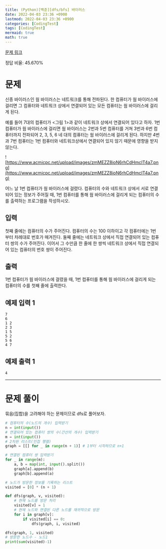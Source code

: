 ```yaml
---
title: (Python)[백준][dfs/bfs] 바이러스
date: 2022-04-03 23:36 +0900
lastmod: 2022-04-03 23:36 +0900
categories: [CodingTest]
tags: [CodingTest]
mermaid: true
math: true
---
```


[문제 링크](https://www.acmicpc.net/problem/2606)

정답 비율: 45.670%

# 문제

신종 바이러스인 웜 바이러스는 네트워크를 통해 전파된다. 한 컴퓨터가 웜 바이러스에 걸리면 그 컴퓨터와 네트워크 상에서 연결되어 있는 모든 컴퓨터는 웜 바이러스에 걸리게 된다.

예를 들어 7대의 컴퓨터가 <그림 1>과 같이 네트워크 상에서 연결되어 있다고 하자. 1번 컴퓨터가 웜 바이러스에 걸리면 웜 바이러스는 2번과 5번 컴퓨터를 거쳐 3번과 6번 컴퓨터까지 전파되어 2, 3, 5, 6 네 대의 컴퓨터는 웜 바이러스에 걸리게 된다. 하지만 4번과 7번 컴퓨터는 1번 컴퓨터와 네트워크상에서 연결되어 있지 않기 때문에 영향을 받지 않는다.

![https://www.acmicpc.net/upload/images/zmMEZZ8ioN6rhCdHmcIT4a7.png](https://www.acmicpc.net/upload/images/zmMEZZ8ioN6rhCdHmcIT4a7.png)

어느 날 1번 컴퓨터가 웜 바이러스에 걸렸다. 컴퓨터의 수와 네트워크 상에서 서로 연결되어 있는 정보가 주어질 때, 1번 컴퓨터를 통해 웜 바이러스에 걸리게 되는 컴퓨터의 수를 출력하는 프로그램을 작성하시오.

## 입력

첫째 줄에는 컴퓨터의 수가 주어진다. 컴퓨터의 수는 100 이하이고 각 컴퓨터에는 1번 부터 차례대로 번호가 매겨진다. 둘째 줄에는 네트워크 상에서 직접 연결되어 있는 컴퓨터 쌍의 수가 주어진다. 이어서 그 수만큼 한 줄에 한 쌍씩 네트워크 상에서 직접 연결되어 있는 컴퓨터의 번호 쌍이 주어진다.

## 출력

1번 컴퓨터가 웜 바이러스에 걸렸을 때, 1번 컴퓨터를 통해 웜 바이러스에 걸리게 되는 컴퓨터의 수를 첫째 줄에 출력한다.

## 예제 입력 1

```
7
6
1 2
2 3
1 5
5 2
5 6
4 7
```

## 예제 출력 1

```
4
```

---

# 문제 풀이

묶음(집합)을 고려해야 하는 문제이므로 dfs로 풀어보자. 

```python
# 컴퓨터의 수(노드의 개수) 입력받기
n = int(input())
# 연결되어 있는 컴퓨터 쌍의 수(간선의 개수) 입력받기
m = int(input()) 
# 2차원 리스트(인접 행렬)
graph = [[] for _ in range(n + 1)] # 1부터 시작하므로 n+1

# 연결된 컴퓨터 쌍 입력받기
for _ in range(m):
    a, b = map(int, input().split())
    graph[a].append(b)
    graph[b].append(a)

# 노드가 방문한 정보를 기록하는 리스트
visited = [0] * (n + 1)

def dfs(graph, v, visited):
    # 현재 노드를 방문 처리
    visited[v] = 1
    # 현재 노드와 연결된 다른 노드를 재귀적으로 방문
    for i in graph[v]:
        if visited[i] == 0:
            dfs(graph, i, visited)

dfs(graph, 1, visited)
# 방문한 노드수 - 노드1
print(sum(visited)-1)
```